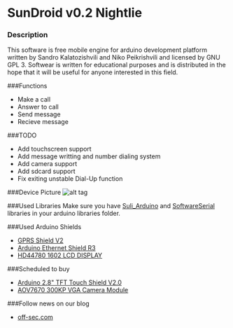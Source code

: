 # SunDroid v0.2 Nightlie
### Description
This software is free mobile engine for arduino development platform written by Sandro Kalatozishvili and Niko Peikrishvili and licensed by GNU GPL 3. Softwear is written for educational purposes and is distributed in the hope that it will be useful for anyone interested in this field.

###Functions
- Make a call
- Answer to call
- Send message
- Recieve message

###TODO
- Add touchscreen support
- Add message writting and number dialing system
- Add camera support
- Add sdcard support
- Fix exiting unstable Dial-Up function

###Device Picture
![alt tag](http://off-sec.com/ftp/sundroid.jpg)

###Used Libraries
Make sure you have [Suli_Arduino](https://github.com/Seeed-Studio/Suli) and [SoftwareSerial](https://github.com/arduino/Arduino/tree/master/libraries/SoftwareSerial) libraries in your arduino libraries folder.

###Used Arduino Shields
- [GPRS Shield V2](http://www.amazon.com/Seeedstudio-Arduino-GPRS-Shield-V2-0/dp/B00BOZ8K6Q/ref=sr_1_1?ie=UTF8&qid=1423689140&sr=8-1)
- [Arduino Ethernet Shield R3](http://www.amazon.com/Arduino-Rev3-Ethernet-Shield-R3/dp/B006UT97FE/ref=sr_1_1?ie=UTF8&qid=1423689194&sr=8-1)
- [HD44780 1602 LCD DISPLAY](http://www.amazon.com/HD44780-DISPLAY-MODULE-Backlight-Arduino/dp/B00FHSPES8/ref=sr_1_2?ie=UTF8&qid=1423689278&sr=8-2)

###Scheduled to buy
- [Arduino 2.8" TFT Touch Shield V2.0](http://www.amazon.com/Arduino-2-8-Touch-Shield-V2-0/dp/B00BOZBY7I/ref=sr_1_2?ie=UTF8&qid=1423599070&sr=8-2)
- [AOV7670 300KP VGA Camera Module](http://www.amazon.com/Huhushop-TM-OV7670-Camera-Arduino/dp/B00GASB45G/ref=sr_1_1?ie=UTF8&qid=1423689539&sr=8-1)

###Follow news on our blog
- [off-sec.com](http://off-sec.com)
